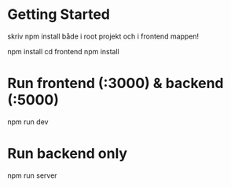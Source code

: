 # Getting Started 

skriv npm install både i root projekt och i frontend mappen!

npm install
cd frontend
npm install

# Run frontend (:3000) & backend (:5000)
npm run dev

# Run backend only
npm run server